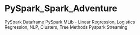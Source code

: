 # PySpark_Spark_Adventure

PySpark Dataframe
PySpark MLib - Linear Regression, Logistics Regression, NLP, Clusters, Tree Methods
Pyspark Streaming
